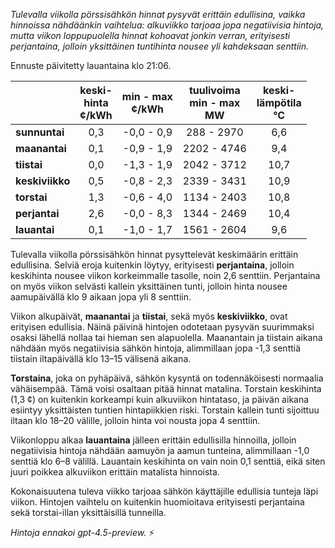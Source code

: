 *Tulevalla viikolla pörssisähkön hinnat pysyvät erittäin edullisina, vaikka hinnoissa nähdäänkin vaihtelua: alkuviikko tarjoaa jopa negatiivisia hintoja, mutta viikon loppupuolella hinnat kohoavat jonkin verran, erityisesti perjantaina, jolloin yksittäinen tuntihinta nousee yli kahdeksaan senttiin.*

Ennuste päivitetty lauantaina klo 21:06.

|              | keski-<br>hinta<br>¢/kWh | min - max<br>¢/kWh | tuulivoima<br>min - max<br>MW | keski-<br>lämpötila<br>°C |
|:-------------|:----------------:|:----------------:|:----------------------:|:----------------------:|
| **sunnuntai**|        0,3       |     -0,0 - 0,9    |       288 - 2970       |          6,6          |
| **maanantai**|        0,1       |     -0,9 - 1,9    |      2202 - 4746       |          9,4          |
| **tiistai**  |        0,0       |     -1,3 - 1,9    |      2042 - 3712       |         10,7          |
| **keskiviikko**|      0,5       |     -0,8 - 2,3    |      2339 - 3431       |         10,9          |
| **torstai**  |        1,3       |     -0,6 - 4,0    |      1134 - 2403       |         10,8          |
| **perjantai**|        2,6       |     -0,0 - 8,3    |      1344 - 2469       |         10,4          |
| **lauantai** |        0,1       |     -1,0 - 1,7    |      1561 - 2604       |          9,6          |

Tulevalla viikolla pörssisähkön hinnat pysyttelevät keskimäärin erittäin edullisina. Selviä eroja kuitenkin löytyy, erityisesti **perjantaina**, jolloin keskihinta nousee viikon korkeimmalle tasolle, noin 2,6 senttiin. Perjantaina on myös viikon selvästi kallein yksittäinen tunti, jolloin hinta nousee aamupäivällä klo 9 aikaan jopa yli 8 senttiin.

Viikon alkupäivät, **maanantai** ja **tiistai**, sekä myös **keskiviikko**, ovat erityisen edullisia. Näinä päivinä hintojen odotetaan pysyvän suurimmaksi osaksi lähellä nollaa tai hieman sen alapuolella. Maanantain ja tiistain aikana nähdään myös negatiivisia sähkön hintoja, alimmillaan jopa -1,3 senttiä tiistain iltapäivällä klo 13–15 välisenä aikana.

**Torstaina**, joka on pyhäpäivä, sähkön kysyntä on todennäköisesti normaalia vähäisempää. Tämä voisi osaltaan pitää hinnat matalina. Torstain keskihinta (1,3 ¢) on kuitenkin korkeampi kuin alkuviikon hintataso, ja päivän aikana esiintyy yksittäisten tuntien hintapiikkien riski. Torstain kallein tunti sijoittuu iltaan klo 18–20 välille, jolloin hinta voi nousta jopa 4 senttiin.

Viikonloppu alkaa **lauantaina** jälleen erittäin edullisilla hinnoilla, jolloin negatiivisia hintoja nähdään aamuyön ja aamun tunteina, alimmillaan -1,0 senttiä klo 6–8 välillä. Lauantain keskihinta on vain noin 0,1 senttiä, eikä siten juuri poikkea alkuviikon erittäin matalista hinnoista.

Kokonaisuutena tuleva viikko tarjoaa sähkön käyttäjille edullisia tunteja läpi viikon. Hintojen vaihtelu on kuitenkin huomioitava erityisesti perjantaina sekä torstai-illan yksittäisillä tunneilla.

*Hintoja ennakoi gpt-4.5-preview.* ⚡
